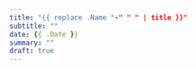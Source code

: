 ```yaml
---
title: "{{ replace .Name "-" " " | title }}"
subtitle: ""
date: {{ .Date }}
summary: ""
draft: true
---
```

